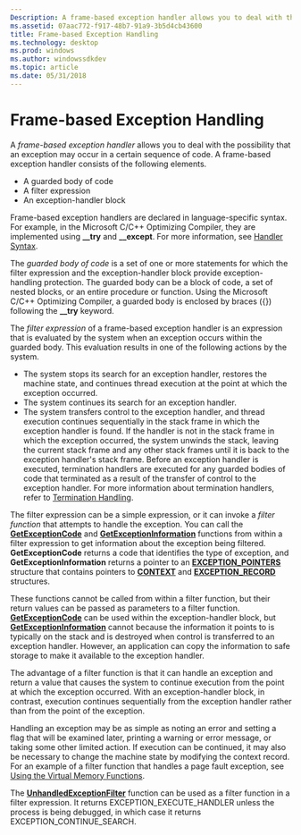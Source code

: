 ```yaml
---
Description: A frame-based exception handler allows you to deal with the possibility that an exception may occur in a certain sequence of code. A frame-based exception handler consists of the following elements.
ms.assetid: 07aac772-f917-48b7-91a9-3b5d4cb43600
title: Frame-based Exception Handling
ms.technology: desktop
ms.prod: windows
ms.author: windowssdkdev
ms.topic: article
ms.date: 05/31/2018
---
```


# Frame-based Exception Handling

A *frame-based exception handler* allows you to deal with the possibility that an exception may occur in a certain sequence of code. A frame-based exception handler consists of the following elements.

-   A guarded body of code
-   A filter expression
-   An exception-handler block

Frame-based exception handlers are declared in language-specific syntax. For example, in the Microsoft C/C++ Optimizing Compiler, they are implemented using **\_\_try** and **\_\_except**. For more information, see [Handler Syntax](handler-syntax.md).

The *guarded body of code* is a set of one or more statements for which the filter expression and the exception-handler block provide exception-handling protection. The guarded body can be a block of code, a set of nested blocks, or an entire procedure or function. Using the Microsoft C/C++ Optimizing Compiler, a guarded body is enclosed by braces ({}) following the **\_\_try** keyword.

The *filter expression* of a frame-based exception handler is an expression that is evaluated by the system when an exception occurs within the guarded body. This evaluation results in one of the following actions by the system.

-   The system stops its search for an exception handler, restores the machine state, and continues thread execution at the point at which the exception occurred.
-   The system continues its search for an exception handler.
-   The system transfers control to the exception handler, and thread execution continues sequentially in the stack frame in which the exception handler is found. If the handler is not in the stack frame in which the exception occurred, the system unwinds the stack, leaving the current stack frame and any other stack frames until it is back to the exception handler's stack frame. Before an exception handler is executed, termination handlers are executed for any guarded bodies of code that terminated as a result of the transfer of control to the exception handler. For more information about termination handlers, refer to [Termination Handling](termination-handling.md).

The filter expression can be a simple expression, or it can invoke a *filter function* that attempts to handle the exception. You can call the [**GetExceptionCode**](getexceptioncode.md) and [**GetExceptionInformation**](getexceptioninformation.md) functions from within a filter expression to get information about the exception being filtered. **GetExceptionCode** returns a code that identifies the type of exception, and **GetExceptionInformation** returns a pointer to an [**EXCEPTION\_POINTERS**](/windows/desktop/api/WinNT/ns-winnt-_exception_pointers) structure that contains pointers to [**CONTEXT**](/windows/desktop/api/WinNT/ns-winnt-_arm64_nt_context) and [**EXCEPTION\_RECORD**](/windows/desktop/api/WinNT/ns-winnt-_exception_record) structures.

These functions cannot be called from within a filter function, but their return values can be passed as parameters to a filter function. [**GetExceptionCode**](getexceptioncode.md) can be used within the exception-handler block, but [**GetExceptionInformation**](getexceptioninformation.md) cannot because the information it points to is typically on the stack and is destroyed when control is transferred to an exception handler. However, an application can copy the information to safe storage to make it available to the exception handler.

The advantage of a filter function is that it can handle an exception and return a value that causes the system to continue execution from the point at which the exception occurred. With an exception-handler block, in contrast, execution continues sequentially from the exception handler rather than from the point of the exception.

Handling an exception may be as simple as noting an error and setting a flag that will be examined later, printing a warning or error message, or taking some other limited action. If execution can be continued, it may also be necessary to change the machine state by modifying the context record. For an example of a filter function that handles a page fault exception, see [Using the Virtual Memory Functions](https://msdn.microsoft.com/windows/desktop/4437beb4-14cf-4028-a8ab-ad18a189cd81).

The [**UnhandledExceptionFilter**](/windows/desktop/api/WinBase/) function can be used as a filter function in a filter expression. It returns EXCEPTION\_EXECUTE\_HANDLER unless the process is being debugged, in which case it returns EXCEPTION\_CONTINUE\_SEARCH.

 

 



